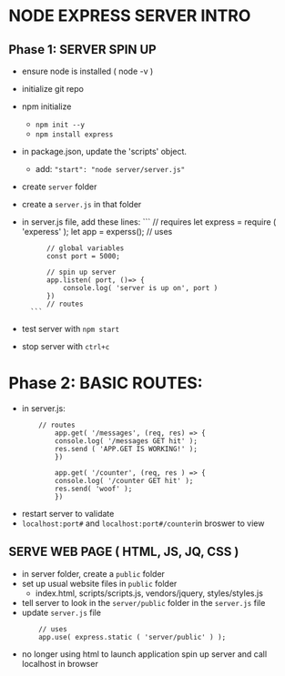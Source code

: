 NODE EXPRESS SERVER INTRO
===

Phase 1: SERVER SPIN UP
---

- ensure node is installed ( node -v )
- initialize git repo
- npm initialize
    - ```npm init --y```
    - ```npm install express```
- in package.json, update the 'scripts' object.
    - add: `"start": "node server/server.js"`
- create `server` folder
- create a `server.js` in that folder
- in server.js file, add these lines:
        ```
            // requires
            let express = require ( 'experess' );
            let app = experss();
            // uses

            // global variables
            const port = 5000; 

            // spin up server
            app.listen( port, ()=> {
                console.log( 'server is up on', port )
            })
            // routes
        ```
- test server with `npm start`
- stop server with `ctrl+c`

Phase 2: BASIC ROUTES:
===

- in server.js:
    ```
        // routes
            app.get( '/messages', (req, res) => {
            console.log( '/messages GET hit' );
            res.send ( 'APP.GET IS WORKING!' );
            })

            app.get( '/counter', (req, res ) => {
            console.log( '/counter GET hit' );
            res.send( 'woof' );
            })
    ```
- restart server to validate
- `localhost:port#` and `localhost:port#/counter`in broswer to view


SERVE WEB PAGE ( HTML, JS, JQ, CSS )
---

- in server folder, create a `public` folder
- set up usual website files in `public` folder
    - index.html, scripts/scripts.js, vendors/jquery, styles/styles.js
- tell server to look in the `server/public` folder in the `server.js` file
- update `server.js` file 
    ```
        // uses 
        app.use( express.static ( 'server/public' ) );
    ```
- no longer using html to launch application
    spin up server and call localhost in browser